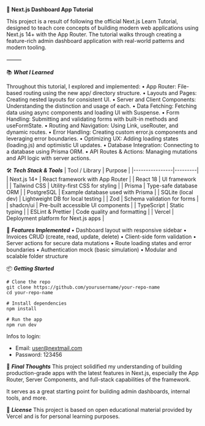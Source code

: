 🧭 **Next.js Dashboard App Tutorial**

This project is a result of following the official Next.js Learn Tutorial, designed to teach core concepts of building modern web applications using Next.js 14+ with the App Router. The tutorial walks through creating a feature-rich admin dashboard application with real-world patterns and modern tooling.

⸻

📚 **_What I Learned_**

Throughout this tutorial, I explored and implemented:
• App Router: File-based routing using the new app/ directory structure.
• Layouts and Pages: Creating nested layouts for consistent UI.
• Server and Client Components: Understanding the distinction and usage of each.
• Data Fetching: Fetching data using async components and loading UI with Suspense.
• Form Handling: Submitting and validating forms with built-in methods and useFormState.
• Routing and Navigation: Using Link, useRouter, and dynamic routes.
• Error Handling: Creating custom error.js components and leveraging error boundaries.
• Optimizing UX: Adding loading states (loading.js) and optimistic UI updates.
• Database Integration: Connecting to a database using Prisma ORM.
• API Routes & Actions: Managing mutations and API logic with server actions.

🛠️ **_Tech Stack & Tools_**
| Tool / Library | Purpose |
|----------------|---------|
| Next.js 14+ | React framework with App Router |
| React 18 | UI framework |
| Tailwind CSS | Utility-first CSS for styling |
| Prisma | Type-safe database ORM |
| PostgreSQL | Example database used with Prisma |
| SQLite (local dev) | Lightweight DB for local testing |
| Zod | Schema validation for forms |
| shadcn/ui | Pre-built accessible UI components |
| TypeScript | Static typing |
| ESLint & Prettier | Code quality and formatting |
| Vercel | Deployment platform for Next.js apps |

🚀 **_Features Implemented_**
• Dashboard layout with responsive sidebar
• Invoices CRUD (create, read, update, delete)
• Client-side form validation
• Server actions for secure data mutations
• Route loading states and error boundaries
• Authentication mock (basic simulation)
• Modular and scalable folder structure

📦 **_Getting Started_**

```
# Clone the repo
git clone https://github.com/yourusername/your-repo-name
cd your-repo-name

# Install dependencies
npm install

# Run the app
npm run dev
```

Infos to login:

- Email: user@nextmail.com
- Password: 123456

🧠 **_Final Thoughts_**
This project solidified my understanding of building production-grade apps with the latest features in Next.js, especially the App Router, Server Components, and full-stack capabilities of the framework.

It serves as a great starting point for building admin dashboards, internal tools, and more.

📄 **_License_**
This project is based on open educational material provided by Vercel and is for personal learning purposes.
